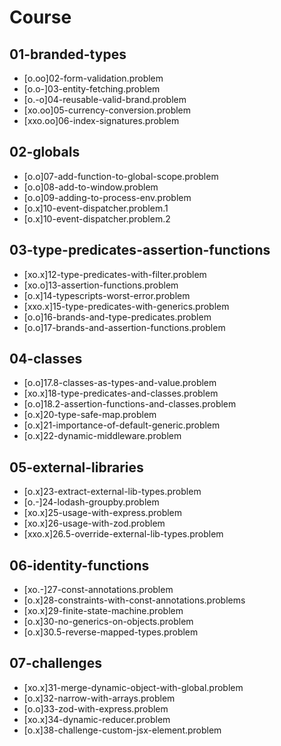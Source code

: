 # Course

## 01-branded-types
- [o.oo]02-form-validation.problem
- [o.o-]03-entity-fetching.problem
- [o.-o]04-reusable-valid-brand.problem
- [xo.oo]05-currency-conversion.problem
- [xxo.oo]06-index-signatures.problem

## 02-globals
- [o.o]07-add-function-to-global-scope.problem
- [o.o]08-add-to-window.problem
- [o.o]09-adding-to-process-env.problem
- [o.x]10-event-dispatcher.problem.1
- [o.x]10-event-dispatcher.problem.2

## 03-type-predicates-assertion-functions
- [xo.x]12-type-predicates-with-filter.problem
- [xo.o]13-assertion-functions.problem
- [o.x]14-typescripts-worst-error.problem
- [xxo.x]15-type-predicates-with-generics.problem
- [o.o]16-brands-and-type-predicates.problem
- [o.o]17-brands-and-assertion-functions.problem

## 04-classes
- [o.o]17.8-classes-as-types-and-value.problem
- [xo.x]18-type-predicates-and-classes.problem
- [o.o]18.2-assertion-functions-and-classes.problem
- [o.x]20-type-safe-map.problem
- [o.x]21-importance-of-default-generic.problem
- [o.x]22-dynamic-middleware.problem

## 05-external-libraries
- [o.x]23-extract-external-lib-types.problem
- [o.-]24-lodash-groupby.problem
- [xo.x]25-usage-with-express.problem
- [xo.x]26-usage-with-zod.problem
- [xxo.x]26.5-override-external-lib-types.problem

## 06-identity-functions
- [xo.-]27-const-annotations.problem
- [o.x]28-constraints-with-const-annotations.problems
- [xo.x]29-finite-state-machine.problem
- [o.x]30-no-generics-on-objects.problem
- [o.x]30.5-reverse-mapped-types.problem

## 07-challenges
- [xo.x]31-merge-dynamic-object-with-global.problem
- [o.x]32-narrow-with-arrays.problem
- [o.o]33-zod-with-express.problem
- [xo.x]34-dynamic-reducer.problem
- [o.x]38-challenge-custom-jsx-element.problem
